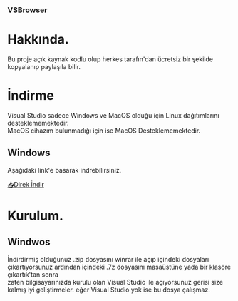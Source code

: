 ### VSBrowser

# Hakkında.

Bu proje açık kaynak kodlu olup herkes tarafın'dan ücretsiz bir şekilde kopyalanıp paylaşıla bilir.

# İndirme

Visual Studio sadece Windows ve MacOS olduğu için Linux dağıtımlarını desteklememektedir.<br> MacOS cihazım bulunmadığı için ise MacOS Desteklememektedir.

## Windows

Aşağıdaki link'e basarak indrebilirsiniz.

[📥Direk İndir](https://github.com/ofturkey0/vsbrowser/archive/refs/heads/main.zip)

# Kurulum.

## Windwos

İndirdirmiş olduğunuz .zip dosyasını winrar ile açıp içindeki dosyaları çıkartıyorsunuz ardından içindeki .7z dosyasını masaüstüne yada bir klasöre çıkartık'tan sonra 
<br>
zaten bilgisayarınızda kurulu olan Visual Studio ile açıyorsunuz gerisi size kalmış iyi geliştirmeler. eğer Visual Studio yok ise bu dosya çalışmaz.
